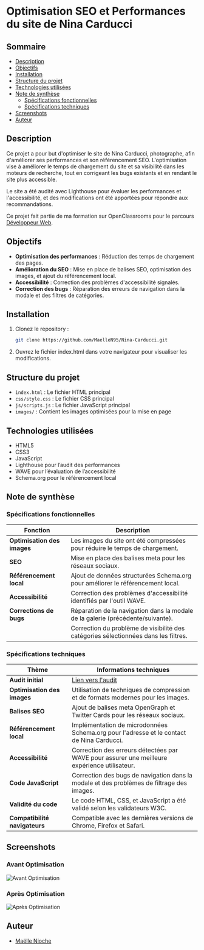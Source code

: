 # Optimisation SEO et Performances du site de Nina Carducci

## Sommaire

- [Description](#description)
- [Objectifs](#objectifs)
- [Installation](#installation)
- [Structure du projet](#structure-du-projet)
- [Technologies utilisées](#technologies-utilisées)
- [Note de synthèse](#note-de-synthèse)
  - [Spécifications fonctionnelles](#spécifications-fonctionnelles)
  - [Spécifications techniques](#spécifications-techniques)
- [Screenshots](#screenshots)
- [Auteur](#auteur)

## Description

Ce projet a pour but d'optimiser le site de Nina Carducci, photographe, afin d'améliorer ses performances et son référencement SEO. L'optimisation vise à améliorer le temps de chargement du site et sa visibilité dans les moteurs de recherche, tout en corrigeant les bugs existants et en rendant le site plus accessible.

Le site a été audité avec Lighthouse pour évaluer les performances et l'accessibilité, et des modifications ont été apportées pour répondre aux recommandations.

Ce projet fait partie de ma formation sur OpenClassrooms pour le parcours [Développeur Web](https://openclassrooms.com/fr/paths/899-developpeur-web).

## Objectifs

- **Optimisation des performances** : Réduction des temps de chargement des pages.
- **Amélioration du SEO** : Mise en place de balises SEO, optimisation des images, et ajout du référencement local.
- **Accessibilité** : Correction des problèmes d'accessibilité signalés.
- **Correction des bugs** : Réparation des erreurs de navigation dans la modale et des filtres de catégories.

## Installation

1. Clonez le repository :
   ```bash
   git clone https://github.com/MaelleN95/Nina-Carducci.git
2. Ouvrez le fichier index.html dans votre navigateur pour visualiser les modifications.

## Structure du projet

- `index.html` : Le fichier HTML principal
- `css/style.css` : Le fichier CSS principal
- `js/scripts.js` : Le fichier JavaScript principal
- `images/` : Contient les images optimisées pour la mise en page

## Technologies utilisées

- HTML5
- CSS3
- JavaScript
- Lighthouse pour l’audit des performances
- WAVE pour l’évaluation de l’accessibilité
- Schema.org pour le référencement local

## Note de synthèse

### Spécifications fonctionnelles

| Fonction                      | Description                                                                                                           |
|-------------------------------|-----------------------------------------------------------------------------------------------------------------------|
| **Optimisation des images**   | Les images du site ont été compressées pour réduire le temps de chargement.                                          |
| **SEO**                       | Mise en place des balises meta pour les réseaux sociaux.                                                             |
| **Référencement local**       | Ajout de données structurées Schema.org pour améliorer le référencement local.                                        |
| **Accessibilité**             | Correction des problèmes d'accessibilité identifiés par l'outil WAVE.                                                |
| **Corrections de bugs**       | Réparation de la navigation dans la modale de la galerie (précédente/suivante).                                       |
|                               | Correction du problème de visibilité des catégories sélectionnées dans les filtres.                                    |

### Spécifications techniques

| Thème                          | Informations techniques                                                                                                 |
|--------------------------------|-------------------------------------------------------------------------------------------------------------------------|
| **Audit initial**              | [Lien vers l'audit](https://course.oc-static.com/projects/D%C3%A9veloppeur+Web/IW_P9+Optimisation/Audit+lighthouse+Desktop.pdf)                                                          |
| **Optimisation des images**    | Utilisation de techniques de compression et de formats modernes pour les images.                                        |
| **Balises SEO**                | Ajout de balises meta OpenGraph et Twitter Cards pour les réseaux sociaux.                                              |
| **Référencement local**        | Implémentation de microdonnées Schema.org pour l'adresse et le contact de Nina Carducci.                                |
| **Accessibilité**              | Correction des erreurs détectées par WAVE pour assurer une meilleure expérience utilisateur.                          |
| **Code JavaScript**            | Correction des bugs de navigation dans la modale et des problèmes de filtrage des images.                               |
| **Validité du code**           | Le code HTML, CSS, et JavaScript a été validé selon les validateurs W3C.                                                 |
| **Compatibilité navigateurs**  | Compatible avec les dernières versions de Chrome, Firefox et Safari.                                                    |

## Screenshots

### Avant Optimisation
![Avant Optimisation](https://github.com/user-attachments/assets/f241ceab-79b3-4753-ab6d-635a492d25b2)


### Après Optimisation
![Après Optimisation](https://github.com/user-attachments/assets/832ea2e7-44b3-4281-a557-ec4a62aff659)


## Auteur

- [Maëlle Nioche](https://www.linkedin.com/in/maelle-nioche/)
